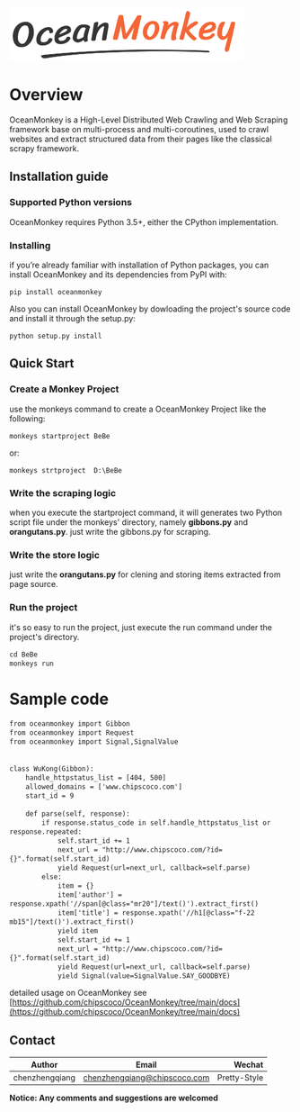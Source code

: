 <img src="https://github.com/chipscoco/OceanMonkey/blob/main/artwork/logo.jpg">
   

Overview
========

OceanMonkey is a High-Level Distributed Web Crawling and Web Scraping framework base on multi-process and multi-coroutines, used to
crawl websites and extract structured data from their pages like the classical scrapy framework.

## Installation guide

### Supported Python versions

OceanMonkey requires Python 3.5+, either the CPython implementation.

### Installing
if you’re already familiar with installation of Python packages, you can install OceanMonkey and its dependencies from PyPI with:

    pip install oceanmonkey

Also you can install OceanMonkey by dowloading the project's source code and install it through the setup.py:
    
    python setup.py install

## Quick Start

### Create a Monkey Project
use the monkeys command to create a OceanMonkey Project like the following:
  
    monkeys startproject BeBe
or:

    monkeys strtproject  D:\BeBe
    
### Write the scraping logic
when you execute the startproject command, it will generates two Python script file under the monkeys' directory,
namely **gibbons.py** and **orangutans.py**. just write the gibbons.py for scraping.

### Write the store logic
just write the **orangutans.py** for clening and storing items extracted from page source.

### Run the project
it's so easy to run the project, just execute the run command under the project's directory.

    cd BeBe
    monkeys run
    
# Sample code 
```
from oceanmonkey import Gibbon
from oceanmonkey import Request
from oceanmonkey import Signal,SignalValue


class WuKong(Gibbon):
    handle_httpstatus_list = [404, 500]
    allowed_domains = ['www.chipscoco.com']
    start_id = 9

    def parse(self, response):
        if response.status_code in self.handle_httpstatus_list or response.repeated:
            self.start_id += 1
            next_url = "http://www.chipscoco.com/?id={}".format(self.start_id)
            yield Request(url=next_url, callback=self.parse)
        else:
            item = {}
            item['author'] = response.xpath('//span[@class="mr20"]/text()').extract_first()
            item['title'] = response.xpath('//h1[@class="f-22 mb15"]/text()').extract_first()
            yield item
            self.start_id += 1
            next_url = "http://www.chipscoco.com/?id={}".format(self.start_id)
            yield Request(url=next_url, callback=self.parse)
            yield Signal(value=SignalValue.SAY_GOODBYE)
```
detailed usage on OceanMonkey see [https://github.com/chipscoco/OceanMonkey/tree/main/docs](https://github.com/chipscoco/OceanMonkey/tree/main/docs)

## Contact

|Author          | Email            | Wechat      |
| ---------------|:----------------:| -----------:|
| chenzhengqiang | chenzhengqiang@chipscoco.com | Pretty-Style |

**Notice:  Any comments and suggestions are welcomed**
